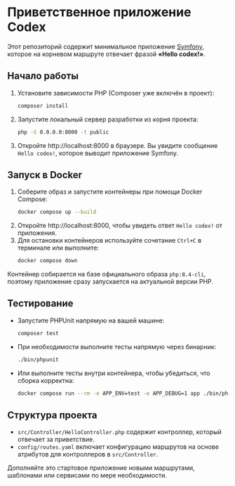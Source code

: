 # Приветственное приложение Codex

Этот репозиторий содержит минимальное приложение [Symfony](https://symfony.com/), которое на корневом маршруте отвечает фразой **«Hello codex!»**.

## Начало работы

1. Установите зависимости PHP (Composer уже включён в проект):
   ```bash
   composer install
   ```
2. Запустите локальный сервер разработки из корня проекта:
   ```bash
   php -S 0.0.0.0:8000 -t public
   ```
3. Откройте http://localhost:8000 в браузере. Вы увидите сообщение `Hello codex!`, которое выводит приложение Symfony.

## Запуск в Docker

1. Соберите образ и запустите контейнеры при помощи Docker Compose:
   ```bash
   docker compose up --build
   ```
2. Откройте http://localhost:8000, чтобы увидеть ответ `Hello codex!` от приложения.
3. Для остановки контейнеров используйте сочетание `Ctrl+C` в терминале или выполните:
   ```bash
   docker compose down
   ```

Контейнер собирается на базе официального образа `php:8.4-cli`, поэтому приложение сразу запускается на актуальной версии PHP.

## Тестирование

- Запустите PHPUnit напрямую на вашей машине:
  ```bash
  composer test
  ```
- При необходимости выполните тесты напрямую через бинарник:
  ```bash
  ./bin/phpunit
  ```
- Или выполните тесты внутри контейнера, чтобы убедиться, что сборка корректна:
  ```bash
  docker compose run --rm -e APP_ENV=test -e APP_DEBUG=1 app ./bin/phpunit
  ```

## Структура проекта

- `src/Controller/HelloController.php` содержит контроллер, который отвечает за приветствие.
- `config/routes.yaml` включает конфигурацию маршрутов на основе атрибутов для контроллеров в `src/Controller`.

Дополняйте это стартовое приложение новыми маршрутами, шаблонами или сервисами по мере необходимости.
